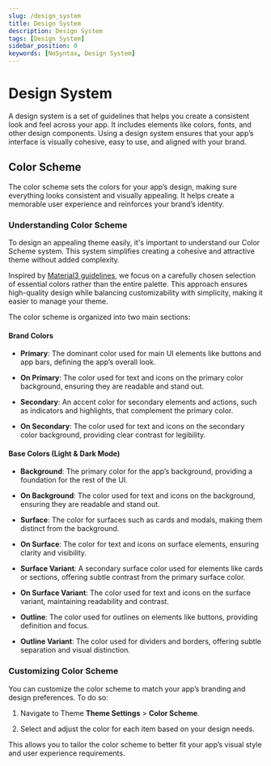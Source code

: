 ```yaml
---
slug: /design_system
title: Design System
description: Design System
tags: [Design System]
sidebar_position: 0
keywords: [NoSyntax, Design System]
---
```


# Design System

A design system is a set of guidelines that helps you create a consistent look and feel across your app. It includes elements like colors, fonts, and other design components. Using a design system ensures that your app’s interface is visually cohesive, easy to use, and aligned with your brand.

## Color Scheme

The color scheme sets the colors for your app’s design, making sure everything looks consistent and visually appealing. It helps create a memorable user experience and reinforces your brand’s identity.

### Understanding Color Scheme

To design an appealing theme easily, it's important to understand our Color Scheme system. This system simplifies creating a cohesive and attractive theme without added complexity.

Inspired by [Material3 guidelines](https://m3.material.io/), we focus on a carefully chosen selection of essential colors rather than the entire palette. This approach ensures high-quality design while balancing customizability with simplicity, making it easier to manage your theme.

The color scheme is organized into two main sections:

#### Brand Colors

- **Primary**: The dominant color used for main UI elements like buttons and app bars, defining the app’s overall look.

- **On Primary**: The color used for text and icons on the primary color background, ensuring they are readable and stand out.

- **Secondary**: An accent color for secondary elements and actions, such as indicators and highlights, that complement the primary color.

- **On Secondary**: The color used for text and icons on the secondary color background, providing clear contrast for legibility.

#### Base Colors (Light & Dark Mode)

- **Background**: The primary color for the app’s background, providing a foundation for the rest of the UI.

- **On Background**: The color used for text and icons on the background, ensuring they are readable and stand out.

- **Surface**: The color for surfaces such as cards and modals, making them distinct from the background.

- **On Surface**: The color for text and icons on surface elements, ensuring clarity and visibility.

- **Surface Variant**: A secondary surface color used for elements like cards or sections, offering subtle contrast from the primary surface color.

- **On Surface Variant**: The color used for text and icons on the surface variant, maintaining readability and contrast.

- **Outline**: The color used for outlines on elements like buttons, providing definition and focus.

- **Outline Variant**: The color used for dividers and borders, offering subtle separation and visual distinction.

### Customizing Color Scheme

You can customize the color scheme to match your app’s branding and design preferences. To do so:

1. Navigate to Theme **Theme Settings** > **Color Scheme**.

2. Select and adjust the color for each item based on your design needs.

This allows you to tailor the color scheme to better fit your app’s visual style and user experience requirements.